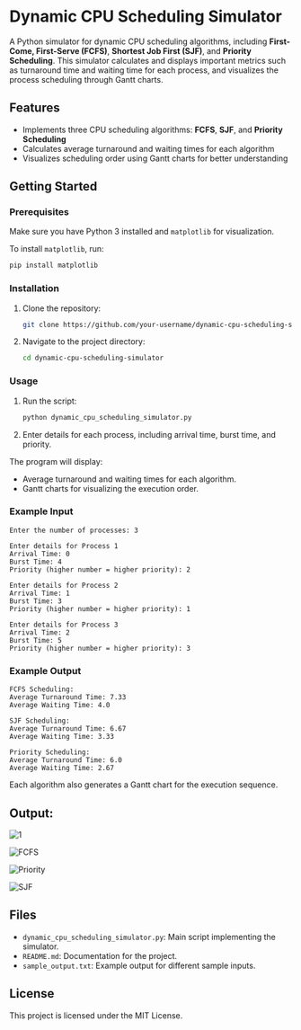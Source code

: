 # Dynamic CPU Scheduling Simulator

A Python simulator for dynamic CPU scheduling algorithms, including **First-Come, First-Serve (FCFS)**, **Shortest Job First (SJF)**, and **Priority Scheduling**. This simulator calculates and displays important metrics such as turnaround time and waiting time for each process, and visualizes the process scheduling through Gantt charts.

## Features

- Implements three CPU scheduling algorithms: **FCFS**, **SJF**, and **Priority Scheduling**
- Calculates average turnaround and waiting times for each algorithm
- Visualizes scheduling order using Gantt charts for better understanding

## Getting Started

### Prerequisites

Make sure you have Python 3 installed and `matplotlib` for visualization.

To install `matplotlib`, run:
```bash
pip install matplotlib
```

### Installation

1. Clone the repository:
   ```bash
   git clone https://github.com/your-username/dynamic-cpu-scheduling-simulator.git
   ```
2. Navigate to the project directory:
   ```bash
   cd dynamic-cpu-scheduling-simulator
   ```

### Usage

1. Run the script:
   ```bash
   python dynamic_cpu_scheduling_simulator.py
   ```
2. Enter details for each process, including arrival time, burst time, and priority.

The program will display:
- Average turnaround and waiting times for each algorithm.
- Gantt charts for visualizing the execution order.

### Example Input

```
Enter the number of processes: 3

Enter details for Process 1
Arrival Time: 0
Burst Time: 4
Priority (higher number = higher priority): 2

Enter details for Process 2
Arrival Time: 1
Burst Time: 3
Priority (higher number = higher priority): 1

Enter details for Process 3
Arrival Time: 2
Burst Time: 5
Priority (higher number = higher priority): 3
```

### Example Output

```
FCFS Scheduling:
Average Turnaround Time: 7.33
Average Waiting Time: 4.0

SJF Scheduling:
Average Turnaround Time: 6.67
Average Waiting Time: 3.33

Priority Scheduling:
Average Turnaround Time: 6.0
Average Waiting Time: 2.67
```

Each algorithm also generates a Gantt chart for the execution sequence.
## Output:
![1](https://github.com/user-attachments/assets/cd3bc90a-badc-4a73-8fb2-ca2d62c93ea9)

![FCFS](https://github.com/user-attachments/assets/d37ea6ed-0fef-4c71-9034-551a475008cf)

![Priority](https://github.com/user-attachments/assets/abb91d8a-c54b-4f1c-b539-4c1029b75962)

![SJF](https://github.com/user-attachments/assets/b683379f-0f27-4084-8ba6-87982730e554)


## Files

- `dynamic_cpu_scheduling_simulator.py`: Main script implementing the simulator.
- `README.md`: Documentation for the project.
- `sample_output.txt`: Example output for different sample inputs.

## License

This project is licensed under the MIT License.

